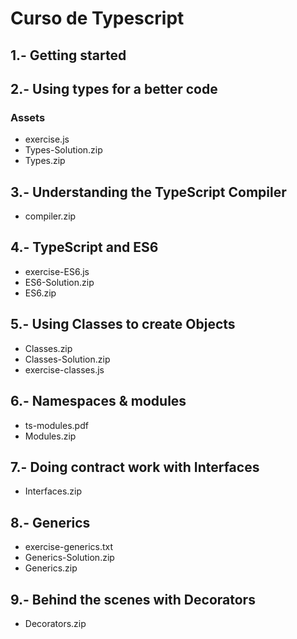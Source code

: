 # Curso de Typescript

## 1.- Getting started

## 2.- Using types for a better code
### Assets
- exercise.js
- Types-Solution.zip
- Types.zip

## 3.- Understanding the TypeScript Compiler
- compiler.zip

## 4.- TypeScript and ES6
- exercise-ES6.js
- ES6-Solution.zip
- ES6.zip

## 5.- Using Classes to create Objects
- Classes.zip
- Classes-Solution.zip
- exercise-classes.js

## 6.- Namespaces & modules
- ts-modules.pdf
- Modules.zip

## 7.- Doing contract work with Interfaces
- Interfaces.zip

## 8.- Generics
- exercise-generics.txt
- Generics-Solution.zip
- Generics.zip

## 9.- Behind the scenes with Decorators
- Decorators.zip